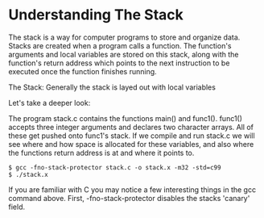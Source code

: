 Understanding The Stack
==============

The stack is a way for computer programs to store and organize data. Stacks are created when a program calls a function. The function's arguments and local variables are stored on this stack, along with the function's return address which points to the next instruction to be executed once the function finishes running. 

The Stack: Generally the stack is layed out with local variables 

Let's take a deeper look:

The program stack.c contains the functions main() and func1(). func1() accepts three integer arguments and declares two character arrays. All of these get pushed onto func1's stack. If we compile and run stack.c we will see where and how space is allocated for these variables, and also where the functions return address is at and where it points to. 

    $ gcc -fno-stack-protector stack.c -o stack.x -m32 -std=c99
    $ ./stack.x

If you are familiar with C you may notice a few interesting things in the gcc command above. First, -fno-stack-protector disables the stacks 'canary' field. 
